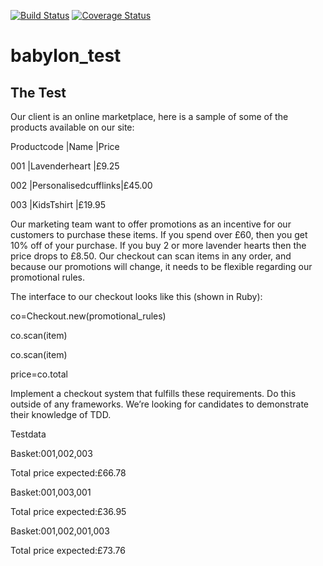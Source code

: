 [![Build Status](https://travis-ci.org/naridas/babylon_test.svg?branch=master)](https://travis-ci.org/naridas/babylon_test)
[![Coverage Status](https://coveralls.io/repos/github/naridas/babylon_test/badge.svg)](https://coveralls.io/github/naridas/babylon_test)


# babylon_test

## The Test

Our client is an online marketplace, here is a sample of some of the products available on our site:

Productcode |Name |Price

001 |Lavenderheart |£9.25

002 |Personalisedcufflinks|£45.00

003 |KidsT­shirt |£19.95

Our marketing team want to offer promotions as an incentive for our customers to purchase these items.
If you spend over £60, then you get 10% off of your purchase. If you buy 2 or more lavender hearts then the
price drops to £8.50.
Our check­out can scan items in any order, and because our promotions will change, it needs to be flexible
regarding our promotional rules.

The interface to our checkout looks like this (shown in Ruby):

co=Checkout.new​(promotional_rules)

co.scan​(item)

co.scan​(item)

price=co.total

Implement a checkout system that fulfills these requirements. Do this outside of any frameworks. We’re
looking for candidates to demonstrate their knowledge of TDD.

Testdata

Basket:001,002,003

Total price expected:£66.78

Basket:001,003,001

Total price expected:£36.95

Basket:001,002,001,003

Total price expected:£73.76

